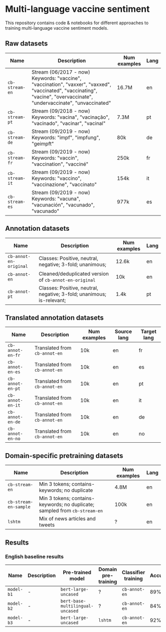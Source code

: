 # Multi-language vaccine sentiment

This repository contains code & notebooks for different approaches to training multi-language vaccine sentiment models.

## Raw datasets

| Name          | Description           | Num examples  | Lang |
| ------------- | --------------------- | ------------- | ---- |
| `cb-stream-en` | Stream (06/2017 - now) Keywords: "vaccine", "vaccination", "vaxxer", "vaxxed", "vaccinated", "vaccinating", "vacine", "overvaccinate", "undervaccinate", "unvaccinated" | 16.7M | en |
| `cb-stream-pt` | Stream (09/2018 - now) Keywords: "vacina", "vacinação", "vacinado", "vacinar", "vacinal" | 7.3M | pt |
| `cb-stream-de` | Stream (09/2019 - now) Keywords: "impf", "impfung", "geimpft" | 80k | de |
| `cb-stream-fr` | Stream (09/2019 - now) Keywords: "vaccin", "vaccination", "vacciné" | 250k | fr |
| `cb-stream-it` | Stream (09/2019 - now) Keywords: "vaccino", "vaccinazione", "vaccinato" | 154k | it |
| `cb-stream-es` | Stream (09/2019 - now) Keywords: "vacuna", "vacunación", "vacunado", "vacunado" | 977k | es |

## Annotation datasets

| Name          | Description           | Num examples  | Lang |
| ------------- | --------------------- | ------------- | ---- |
| `cb-annot-en-original` | Classes: Positive, neutral, negative; 3-fold; unanimous; | 12.6k | en |
| `cb-annot-en` | Cleaned/deduplicated version of `cb-annot-en-original` | 10k | en |
| `cb-annot-pt` | Classes: Positive, neutral, negative; 3-fold; unanimous; is-relevant;  | 1.4k | pt |

## Translated annotation datasets

| Name          | Description           | Num examples  | Source lang | Target lang |
| ------------- | --------------------- | ------------- | ---- |  ---- |
| `cb-annot-en-fr` | Translated from `cb-annot-en`  | 10k | en | fr |
| `cb-annot-en-es` | Translated from `cb-annot-en` | 10k | en | es |
| `cb-annot-en-pt` | Translated from `cb-annot-en` | 10k | en | pt |
| `cb-annot-en-it` | Translated from `cb-annot-en` | 10k | en | it |
| `cb-annot-en-de` | Translated from `cb-annot-en` | 10k | en | de |
| `cb-annot-en-no` | Translated from `cb-annot-en` | 10k | en | no |

## Domain-specific pretraining datasets

| Name          | Description           | Num examples  | Lang |
| ------------- | --------------------- | ------------- | ---- |
| `cb-stream-en` | Min 3 tokens; contains-keywords; no duplicate  | 4.8M | en |
| `cb-stream-en-sample` | Min 3 tokens; contains-keywords; no duplicate; sampled from `cb-stream-en`  | 100k | en |
| `lshtm` | Mix of news articles and tweets   | ? | en |



## Results

### English baseline results

| Name          | Description | Pre-trained model | Domain pre-training | Classifier training | Accuracy | F1-macro |
| ------------- | ------------| ------------------| ------------------- | ------------------- |  ------- | -------- |
| `model-b1` | - | `bert-large-uncased`  | ? | `cb-annot-en` | 89% | ? |
| `model-b2` | - | `bert-base-multilingual-uncased`  | ? | `cb-annot-en` | 84% | ? |
| `model-b3` | - | `bert-large-uncased` | `lshtm` | `cb-annot-en` | 92% | ? |
